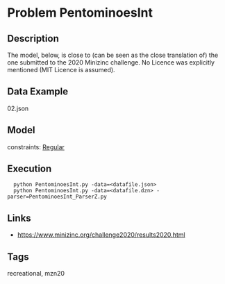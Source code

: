 # Problem PentominoesInt
## Description
The model, below, is close to (can be seen as the close translation of) the one submitted to the 2020 Minizinc challenge.
No Licence was explicitly mentioned (MIT Licence is assumed).

## Data Example
  02.json

## Model
  constraints: [Regular](http://pycsp.org/documentation/constraints/Regular)

## Execution
```
  python PentominoesInt.py -data=<datafile.json>
  python PentominoesInt.py -data=<datafile.dzn> -parser=PentominoesInt_ParserZ.py
```

## Links
  - https://www.minizinc.org/challenge2020/results2020.html

## Tags
  recreational, mzn20

